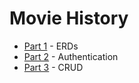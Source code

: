 # Movie History

* [Part 1](./part1.md) - ERDs
* [Part 2](./part2.md) - Authentication
* [Part 3](./part3.md) - CRUD
